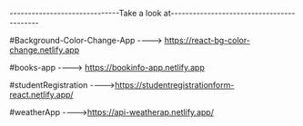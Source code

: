 ------------------------------Take a look at------------------------------------------


#Background-Color-Change-App  ----> https://react-bg-color-change.netlify.app


#books-app                    ----> https://bookinfo-app.netlify.app


#studentRegistration          ---->https://studentregistrationform-react.netlify.app/


#weatherApp                   ---->https://api-weatherap.netlify.app/
